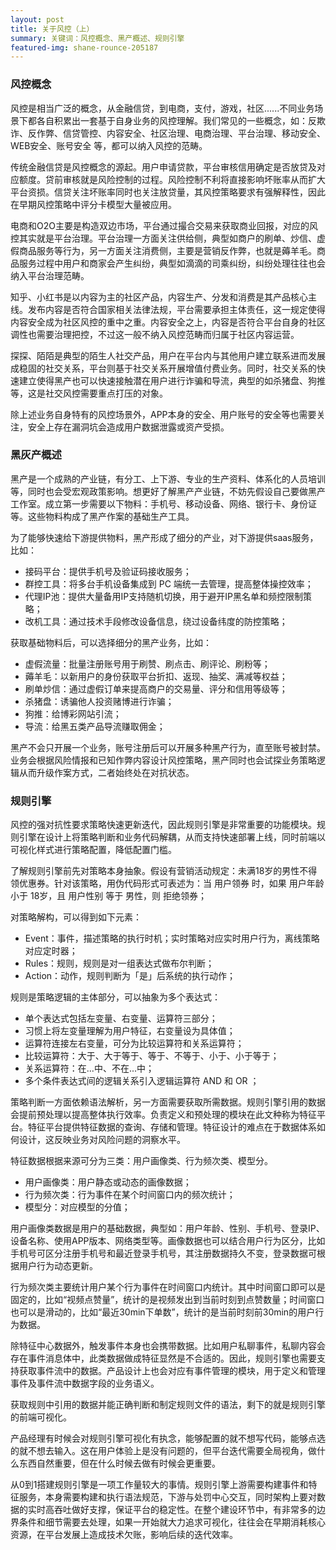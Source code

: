 ```yaml
---
layout: post
title: 关于风控（上）
summary: 关键词：风控概念、黑产概述、规则引擎
featured-img: shane-rounce-205187
---
```

### 风控概念

风控是相当广泛的概念，从金融信贷，到电商，支付，游戏，社区......不同业务场景下都各自积累出一套基于自身业务的风控理解。我们常见的一些概念，如：反欺诈、反作弊、信贷管控、内容安全、社区治理、电商治理、平台治理、移动安全、WEB安全、账号安全 等，都可以纳入风控的范畴。

传统金融信贷是风控概念的源起。用户申请贷款，平台审核信用确定是否放贷及对应额度。贷前审核就是风险控制的过程。风险控制不利将直接影响坏账率从而扩大平台资损。信贷关注坏账率同时也关注放贷量，其风控策略要求有强解释性，因此在早期风控策略中评分卡模型大量被应用。

电商和O2O主要是构造双边市场，平台通过撮合交易来获取商业回报，对应的风控其实就是平台治理。平台治理一方面关注供给侧，典型如商户的刷单、炒信、虚假商品服务等行为，另一方面关注消费侧，主要是营销反作弊，也就是薅羊毛。商品服务过程中用户和商家会产生纠纷，典型如滴滴的司乘纠纷，纠纷处理往往也会纳入平台治理范畴。

知乎、小红书是以内容为主的社区产品，内容生产、分发和消费是其产品核心主线。发布内容是否符合国家相关法律法规，平台需要承担主体责任，这一规定使得内容安全成为社区风控的重中之重。内容安全之上，内容是否符合平台自身的社区调性也需要治理把控，不过这一般不纳入风控范畴而归属于社区内容运营。

探探、陌陌是典型的陌生人社交产品，用户在平台内与其他用户建立联系进而发展成稳固的社交关系，平台则基于社交关系开展增值付费业务。同时，社交关系的快速建立使得黑产也可以快速接触潜在用户进行诈骗和导流，典型的如杀猪盘、狗推等，这是社交风控需要重点打压的对象。

除上述业务自身特有的风控场景外，APP本身的安全、用户账号的安全等也需要关注，安全上存在漏洞坑会造成用户数据泄露或资产受损。

### 黑灰产概述

黑产是一个成熟的产业链，有分工、上下游、专业的生产资料、体系化的人员培训等，同时也会受宏观政策影响。想更好了解黑产产业链，不妨先假设自己要做黑产工作室。成立第一步需要以下物料：手机号、移动设备、网络、银行卡、身份证等。这些物料构成了黑产作案的基础生产工具。

为了能够快速给下游提供物料，黑产形成了细分的产业，对下游提供saas服务，比如：

- 接码平台：提供手机号及验证码接收服务；
- 群控工具：将多台手机设备集成到 PC 端统一去管理，提高整体操控效率；
- 代理IP池：提供大量备用IP支持随机切换，用于避开IP黑名单和频控限制策略；
- 改机工具：通过技术手段修改设备信息，绕过设备纬度的防控策略；

获取基础物料后，可以选择细分的黑产业务，比如：

- 虚假流量：批量注册账号用于刷赞、刷点击、刷评论、刷粉等；
- 薅羊毛：以新用户的身份获取平台折扣、返现、抽奖、满减等权益；
- 刷单炒信：通过虚假订单来提高商户的交易量、评分和信用等级等；
- 杀猪盘：诱骗他人投资赌博进行诈骗；
- 狗推：给博彩网站引流；
- 导流：给黑五类产品导流赚取佣金；

黑产不会只开展一个业务，账号注册后可以开展多种黑产行为，直至账号被封禁。业务会根据风险情报和已知作弊内容设计风控策略，黑产同时也会试探业务策略逻辑从而升级作案方式，二者始终处在对抗状态。


### 规则引擎

风控的强对抗性要求策略快速更新迭代，因此规则引擎是非常重要的功能模块。规则引擎在设计上将策略判断和业务代码解耦，从而支持快速部署上线，同时前端以可视化样式进行策略配置，降低配置门槛。

了解规则引擎前先对策略本身抽象。假设有营销活动规定：未满18岁的男性不得领优惠券。针对该策略，用伪代码形式可表述为：当 用户领券 时，如果 用户年龄 小于 18岁，且 用户性别 等于 男性，则 拒绝领券；

对策略解构，可以得到如下元素：

- Event：事件，描述策略的执行时机；实时策略对应实时用户行为，离线策略对应定时器；
- Rules：规则，规则是对一组表达式做布尔判断；
- Action：动作，规则判断为「是」后系统的执行动作；

规则是策略逻辑的主体部分，可以抽象为多个表达式：

- 单个表达式包括左变量、右变量、运算符三部分；
- 习惯上将左变量理解为用户特征，右变量设为具体值；
- 运算符连接左右变量，可分为比较运算符和关系运算符；
- 比较运算符：大于、大于等于、等于、不等于、小于、小于等于；
- 关系运算符：在...中、不在...中；
- 多个条件表达式间的逻辑关系引入逻辑运算符 AND 和 OR ；

策略判断一方面依赖语法解析，另一方面需要获取所需数据。规则引擎引用的数据会提前预处理以提高整体执行效率。负责定义和预处理的模块在此文种称为特征平台。特征平台提供特征数据的查询、存储和管理。特征设计的难点在于数据体系如何设计，这反映业务对风险问题的洞察水平。

特征数据根据来源可分为三类：用户画像类、行为频次类、模型分。

- 用户画像类：用户静态或动态的画像数据；
- 行为频次类：行为事件在某个时间窗口内的频次统计；
- 模型分：对应模型的分值；

用户画像类数据是用户的基础数据，典型如：用户年龄、性别、手机号、登录IP、设备名称、使用APP版本、网络类型等。画像数据也可以结合用户行为区分，比如手机号可区分注册手机号和最近登录手机号，其注册数据持久不变，登录数据可根据用户行为动态更新。

行为频次类主要统计用户某个行为事件在时间窗口内统计。其中时间窗口即可以是固定的，比如“视频点赞量”，统计的是视频发出到当前时刻到点赞数量；时间窗口也可以是滑动的，比如“最近30min下单数”，统计的是当前时刻前30min的用户行为数据。

除特征中心数据外，触发事件本身也会携带数据。比如用户私聊事件，私聊内容会存在事件消息体中，此类数据做成特征显然是不合适的。因此，规则引擎也需要支持获取事件流中的数据。产品设计上也会对应有事件管理的模块，用于定义和管理事件及事件流中数据字段的业务语义。

获取规则中引用的数据并能正确判断和制定规则文件的语法，剩下的就是规则引擎的前端可视化。

产品经理有时候会对规则引擎可视化有执念，能够配置的就不想写代码，能够点选的就不想去输入。这在用户体验上是没有问题的，但平台迭代需要全局视角，做什么东西自然重要，但在什么时候去做有时候会更重要。

从0到1搭建规则引擎是一项工作量较大的事情。规则引擎上游需要构建事件和特征服务，本身需要构建和执行语法规范，下游与处罚中心交互，同时架构上要对数据的实时高吞吐做好支撑，保证平台的稳定性。在整个建设环节中，有非常多的边界条件和细节需要去处理，如果一开始就大力追求可视化，往往会在早期消耗核心资源，在平台发展上造成技术欠账，影响后续的迭代效率。

